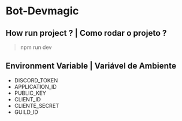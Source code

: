 # Bot-Devmagic

## How run project ? | Como rodar o projeto ?

> npm run dev
## Environment Variable | Variável de Ambiente

 - DISCORD_TOKEN
 - APPLICATION_ID
 - PUBLIC_KEY
 - CLIENT_ID
 - CLIENTE_SECRET
 - GUILD_ID